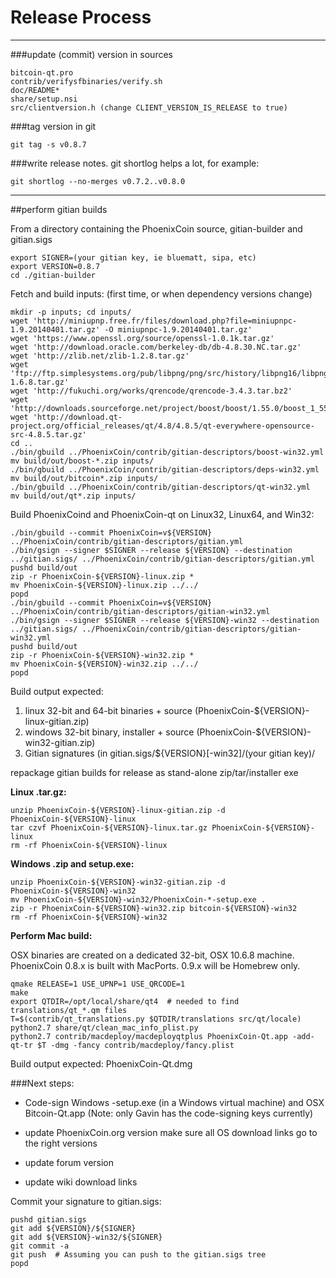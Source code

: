 Release Process
====================

* * *

###update (commit) version in sources


	bitcoin-qt.pro
	contrib/verifysfbinaries/verify.sh
	doc/README*
	share/setup.nsi
	src/clientversion.h (change CLIENT_VERSION_IS_RELEASE to true)

###tag version in git

	git tag -s v0.8.7

###write release notes. git shortlog helps a lot, for example:

	git shortlog --no-merges v0.7.2..v0.8.0

* * *

##perform gitian builds

 From a directory containing the PhoenixCoin source, gitian-builder and gitian.sigs
  
	export SIGNER=(your gitian key, ie bluematt, sipa, etc)
	export VERSION=0.8.7
	cd ./gitian-builder

 Fetch and build inputs: (first time, or when dependency versions change)

	mkdir -p inputs; cd inputs/
	wget 'http://miniupnp.free.fr/files/download.php?file=miniupnpc-1.9.20140401.tar.gz' -O miniupnpc-1.9.20140401.tar.gz'
	wget 'https://www.openssl.org/source/openssl-1.0.1k.tar.gz'
	wget 'http://download.oracle.com/berkeley-db/db-4.8.30.NC.tar.gz'
	wget 'http://zlib.net/zlib-1.2.8.tar.gz'
	wget 'ftp://ftp.simplesystems.org/pub/libpng/png/src/history/libpng16/libpng-1.6.8.tar.gz'
	wget 'http://fukuchi.org/works/qrencode/qrencode-3.4.3.tar.bz2'
	wget 'http://downloads.sourceforge.net/project/boost/boost/1.55.0/boost_1_55_0.tar.bz2'
	wget 'http://download.qt-project.org/official_releases/qt/4.8/4.8.5/qt-everywhere-opensource-src-4.8.5.tar.gz'
	cd ..
	./bin/gbuild ../PhoenixCoin/contrib/gitian-descriptors/boost-win32.yml
	mv build/out/boost-*.zip inputs/
	./bin/gbuild ../PhoenixCoin/contrib/gitian-descriptors/deps-win32.yml
	mv build/out/bitcoin*.zip inputs/
	./bin/gbuild ../PhoenixCoin/contrib/gitian-descriptors/qt-win32.yml
	mv build/out/qt*.zip inputs/

 Build PhoenixCoind and PhoenixCoin-qt on Linux32, Linux64, and Win32:
  
	./bin/gbuild --commit PhoenixCoin=v${VERSION} ../PhoenixCoin/contrib/gitian-descriptors/gitian.yml
	./bin/gsign --signer $SIGNER --release ${VERSION} --destination ../gitian.sigs/ ../PhoenixCoin/contrib/gitian-descriptors/gitian.yml
	pushd build/out
	zip -r PhoenixCoin-${VERSION}-linux.zip *
	mv PhoenixCoin-${VERSION}-linux.zip ../../
	popd
	./bin/gbuild --commit PhoenixCoin=v${VERSION} ../PhoenixCoin/contrib/gitian-descriptors/gitian-win32.yml
	./bin/gsign --signer $SIGNER --release ${VERSION}-win32 --destination ../gitian.sigs/ ../PhoenixCoin/contrib/gitian-descriptors/gitian-win32.yml
	pushd build/out
	zip -r PhoenixCoin-${VERSION}-win32.zip *
	mv PhoenixCoin-${VERSION}-win32.zip ../../
	popd

  Build output expected:

  1. linux 32-bit and 64-bit binaries + source (PhoenixCoin-${VERSION}-linux-gitian.zip)
  2. windows 32-bit binary, installer + source (PhoenixCoin-${VERSION}-win32-gitian.zip)
  3. Gitian signatures (in gitian.sigs/${VERSION}[-win32]/(your gitian key)/

repackage gitian builds for release as stand-alone zip/tar/installer exe

**Linux .tar.gz:**

	unzip PhoenixCoin-${VERSION}-linux-gitian.zip -d PhoenixCoin-${VERSION}-linux
	tar czvf PhoenixCoin-${VERSION}-linux.tar.gz PhoenixCoin-${VERSION}-linux
	rm -rf PhoenixCoin-${VERSION}-linux

**Windows .zip and setup.exe:**

	unzip PhoenixCoin-${VERSION}-win32-gitian.zip -d PhoenixCoin-${VERSION}-win32
	mv PhoenixCoin-${VERSION}-win32/PhoenixCoin-*-setup.exe .
	zip -r PhoenixCoin-${VERSION}-win32.zip bitcoin-${VERSION}-win32
	rm -rf PhoenixCoin-${VERSION}-win32

**Perform Mac build:**

  OSX binaries are created on a dedicated 32-bit, OSX 10.6.8 machine.
  PhoenixCoin 0.8.x is built with MacPorts.  0.9.x will be Homebrew only.

	qmake RELEASE=1 USE_UPNP=1 USE_QRCODE=1
	make
	export QTDIR=/opt/local/share/qt4  # needed to find translations/qt_*.qm files
	T=$(contrib/qt_translations.py $QTDIR/translations src/qt/locale)
	python2.7 share/qt/clean_mac_info_plist.py
	python2.7 contrib/macdeploy/macdeployqtplus PhoenixCoin-Qt.app -add-qt-tr $T -dmg -fancy contrib/macdeploy/fancy.plist

 Build output expected: PhoenixCoin-Qt.dmg

###Next steps:

* Code-sign Windows -setup.exe (in a Windows virtual machine) and
  OSX Bitcoin-Qt.app (Note: only Gavin has the code-signing keys currently)

* update PhoenixCoin.org version
  make sure all OS download links go to the right versions

* update forum version

* update wiki download links

Commit your signature to gitian.sigs:

	pushd gitian.sigs
	git add ${VERSION}/${SIGNER}
	git add ${VERSION}-win32/${SIGNER}
	git commit -a
	git push  # Assuming you can push to the gitian.sigs tree
	popd


